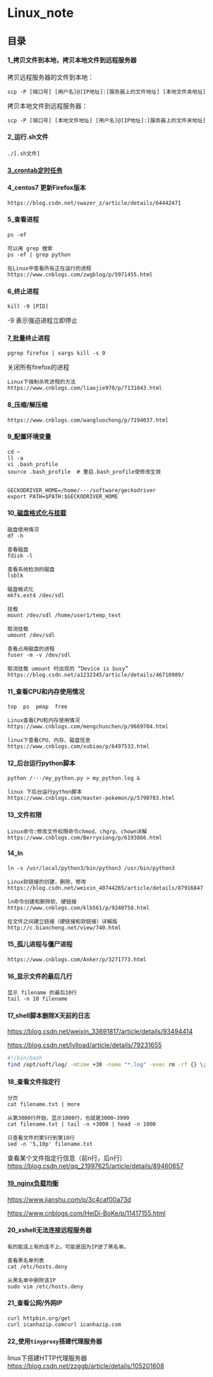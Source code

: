 # Linux_note

## 目录

#### 1_拷贝文件到本地，拷贝本地文件到远程服务器

拷贝远程服务器的文件到本地：
```
scp -P [端口号] [用户名]@[IP地址]:[服务器上的文件地址] [本地文件夹地址]
```

拷贝本地文件到远程服务器：
```
scp -P [端口号] [本地文件地址] [用户名]@[IP地址]:[服务器上的文件夹地址]
```

#### 2_运行.sh文件
```
./[.sh文件]
```

#### [3_crontab定时任务](https://github.com/MrCat9/Linux_Note/blob/master/crontab_task.md)

#### 4_centos7 更新Firefox版本
```
https://blog.csdn.net/swazer_z/article/details/64442471
```

#### 5_查看进程
```
ps -ef
```

```
可以用 grep 搜索
ps -ef | grep python
```

```
在Linux中查看所有正在运行的进程
https://www.cnblogs.com/zwgblog/p/5971455.html
```

#### 6_终止进程
```
kill -9 [PID]
```
-9 表示强迫进程立即停止

#### 7_批量终止进程
```
pgrep firefox | xargs kill -s 9
```
关闭所有firefox的进程
```
Linux下强制杀死进程的方法
https://www.cnblogs.com/liaojie970/p/7131043.html
```

#### 8_压缩/解压缩
```
https://www.cnblogs.com/wangluochong/p/7194037.html
```

#### 9_配置环境变量
```
cd ~
ll -a 
vi .bash_profile
source .bash_profile  # 重启.bash_profile使修改生效


GECKODRIVER_HOME=/home/···/software/geckodriver
export PATH=$PATH:$GECKODRIVER_HOME
```

#### 10_[磁盘格式化与挂载](https://www.cnblogs.com/cc66/p/9414718.html)
```
磁盘使用情况
df -h

查看磁盘
fdisk -l

查看系统检测的磁盘
lsblk

磁盘格式化
mkfs.ext4 /dev/sdl

挂载
mount /dev/sdl /home/user1/temp_test

取消挂载
umount /dev/sdl

查看占用磁盘的进程
fuser -m -v /dev/sdl

取消挂载 umount 时出现的 “Device is busy”
https://blog.csdn.net/a1232345/article/details/46710989/
```

#### 11_查看CPU和内存使用情况
```
top  ps  pmap  free
```

```
Linux查看CPU和内存使用情况
https://www.cnblogs.com/mengchunchen/p/9669704.html

linux下查看CPU、内存、磁盘信息
https://www.cnblogs.com/xubiao/p/6497533.html
```

#### 12_后台运行python脚本
```
python /···/my_python.py > my_python.log &
```
```
linux 下后台运行python脚本
https://www.cnblogs.com/master-pokemon/p/5790783.html
```

#### 13_文件权限
```
Linux命令:修改文件权限命令chmod、chgrp、chown详解
https://www.cnblogs.com/Berryxiong/p/6193866.html
```

#### 14_ln
```
ln -s /usr/local/python3/bin/python3 /usr/bin/python3

Linux软链接的创建，删除，修改
https://blog.csdn.net/weixin_40744265/article/details/87916847

ln命令创建和删除软、硬链接
https://www.cnblogs.com/klb561/p/9240758.html

在文件之间建立链接（硬链接和软链接）详解版
http://c.biancheng.net/view/740.html
```

#### 15_孤儿进程与僵尸进程
```
https://www.cnblogs.com/Anker/p/3271773.html
```

#### 16_显示文件的最后几行
```
显示 filename 的最后10行
tail -n 10 filename
```

#### 17_shell脚本删除X天前的日志

https://blog.csdn.net/weixin_33691817/article/details/93494414

https://blog.csdn.net/lylload/article/details/79231655

```sh
#!/bin/bash
find /opt/soft/log/ -mtime +30 -name "*.log" -exec rm -rf {} \;
```

#### 18_查看文件指定行

```
分页
cat filename.txt | more

从第3000行开始，显示1000行，也就是3000~3999
cat filename.txt | tail -n +3000 | head -n 1000

只查看文件的第5行到第10行
sed -n '5,10p' filename.txt
```
查看某个文件指定行信息（前n行，后n行） https://blog.csdn.net/qq_21997625/article/details/89460657

#### [19_nginx负载均衡](https://github.com/MrCat9/Linux_Note/blob/master/nginx_load_balancing_test.conf)

https://www.jianshu.com/p/3c4caf00a73d

https://www.cnblogs.com/HeiDi-BoKe/p/11417155.html

#### 20_xshell无法连接远程服务器

```
有的能连上有的连不上。可能是因为IP进了黑名单。

查看黑名单列表
cat /etc/hosts.deny

从黑名单中删除该IP
sudo vim /etc/hosts.deny
```

#### 21_查看公网/外网IP

```
curl httpbin.org/get
curl icanhazip.comcurl icanhazip.com
```

#### 22_使用`tinyproxy`搭建代理服务器

linux下搭建HTTP代理服务器 https://blog.csdn.net/zzggb/article/details/105201608